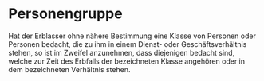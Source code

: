 # Personengruppe

Hat der Erblasser ohne nähere Bestimmung eine Klasse von Personen oder Personen bedacht, die zu ihm in einem Dienst- oder Geschäftsverhältnis stehen, so ist im Zweifel anzunehmen, dass diejenigen bedacht sind, welche zur Zeit des Erbfalls der bezeichneten Klasse angehören oder in dem bezeichneten Verhältnis stehen. 

